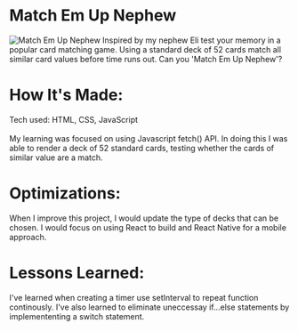 <div id="header" >
 <h1  class="heading-element" dir="auto">Match Em Up Nephew </h1>
 <img src="https://i.imgur.com/irf7fa7.gif" alt="Match Em Up Nephew">
 Inspired by my nephew Eli test your memory in a popular card matching game. Using a standard deck of 52 cards match all similar card values before time runs out. Can you 'Match Em Up Nephew'?
</div>

<div id="header" >
 <h1 class="heading-element" dir="auto">How It's Made:</h1>
 Tech used: HTML, CSS, JavaScript <br/><br/>
  My learning was focused on using Javascript fetch() API. In doing this I was able to render a deck of 52 standard cards,
  testing whether the cards of similar value are a match.
</div>

<div id="header" >
 <h1 class="heading-element" dir="auto">Optimizations:</h1>
  When I improve this project, I would update the type of decks that can be chosen. I would focus on using React to build and React Native for a mobile approach.
</div>

<div id="header">
 <h1 class="heading-element" dir="auto">Lessons Learned:</h1>
  I've learned when creating a timer use setInterval to repeat function continously. I've also learned to eliminate uneccessay if...else statements by implemententing a switch statement.
</div>
